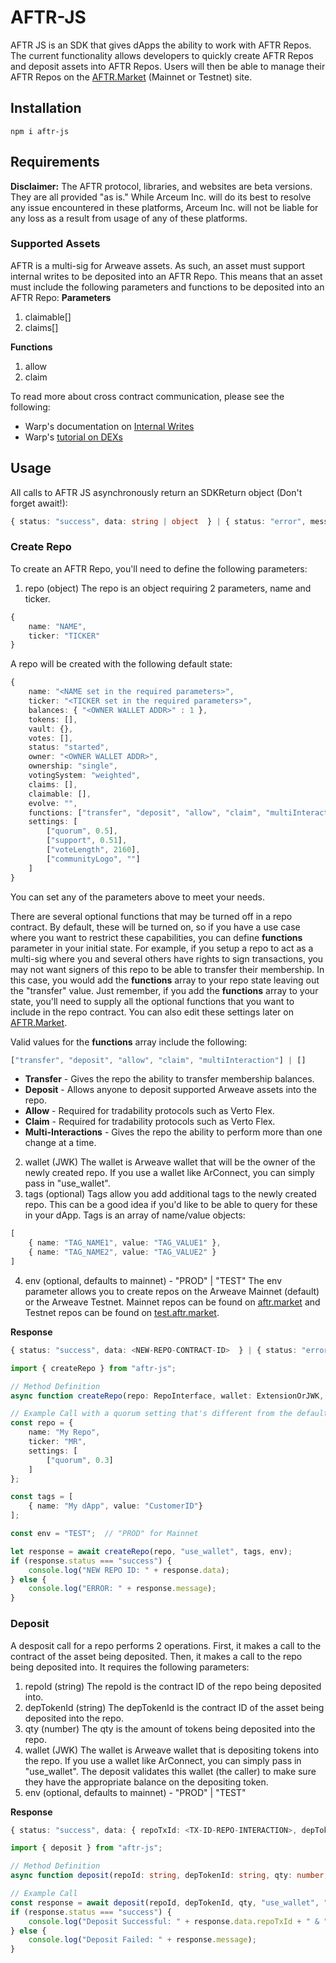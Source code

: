 # AFTR-JS
AFTR JS is an SDK that gives dApps the ability to work with AFTR Repos.  The current functionality allows developers to quickly create AFTR Repos and deposit assets into AFTR Repos.  Users will then be able to manage their AFTR Repos on the [AFTR.Market](https://aftr.market) (Mainnet or Testnet) site.

## Installation
```console
npm i aftr-js
```

## Requirements
**Disclaimer:**  The AFTR protocol, libraries, and websites are beta versions. They are all provided "as is." While Arceum Inc. will do its best to resolve any issue encountered in these platforms, Arceum Inc. will not be liable for any loss as a result from usage of any of these platforms.

### Supported Assets ###
AFTR is a multi-sig for Arweave assets.  As such, an asset must support internal writes to be deposited into an AFTR Repo.  This means that an asset must include the following parameters and functions to be deposited into an AFTR Repo:
**Parameters**
1. claimable[]
2. claims[]

**Functions**
1. allow
2. claim

To read more about cross contract communication, please see the following:
- Warp's documentation on [Internal Writes](https://academy.warp.cc/docs/sdk/advanced/internal-calls)
- Warp's [tutorial on DEXs](https://academy.warp.cc/tutorials/dex/introduction/intro)

## Usage
All calls to AFTR JS asynchronously return an SDKReturn object (Don't forget await!):
```typescript
{ status: "success", data: string | object  } | { status: "error", message: string }
```

### Create Repo
To create an AFTR Repo, you'll need to define the following parameters:
1. repo (object)
The repo is an object requiring 2 parameters, name and ticker.
```typescript
{
    name: "NAME",
    ticker: "TICKER"
}
```
A repo will be created with the following default state:
```typescript
{
    name: "<NAME set in the required parameters>",
    ticker: "<TICKER set in the required parameters>",
    balances: { "<OWNER WALLET ADDR>" : 1 },
    tokens: [],
    vault: {},
    votes: [],
    status: "started",
    owner: "<OWNER WALLET ADDR>",
    ownership: "single",
    votingSystem: "weighted",
    claims: [],
    claimable: [],
    evolve: "",
    functions: ["transfer", "deposit", "allow", "claim", "multiInteraction"],
    settings: [
        ["quorum", 0.5],
        ["support", 0.51],
        ["voteLength", 2160],
        ["communityLogo", ""]
    ]
}
```
You can set any of the parameters above to meet your needs.

There are several optional functions that may be turned off in a repo contract.  By default, these will be turned on, so if you have a use case where you want to restrict these capabilities, you can define **functions** parameter in your initial state.  For example, if you setup a repo to act as a multi-sig where you and several others have rights to sign transactions, you may not want signers of this repo to be able to transfer their membership.  In this case, you would add the **functions** array to your repo state leaving out the "transfer" value.  Just remember, if you add the **functions** array to your state, you'll need to supply all the optional functions that you want to include in the repo contract.  You can also edit these settings later on [AFTR.Market](https://aftr.market).


Valid values for the **functions** array include the following:
```typescript
["transfer", "deposit", "allow", "claim", "multiInteraction"] | []
```

- **Transfer** - Gives the repo the ability to transfer membership balances.</li>
- **Deposit** - Allows anyone to deposit supported Arweave assets into the repo.</li>
- **Allow** - Required for tradability protocols such as Verto Flex.</li>
- **Claim** - Required for tradability protocols such as Verto Flex.</li>
- **Multi-Interactions** - Gives the repo the ability to perform more than one change at a time.</li>

2. wallet (JWK)
The wallet is Arweave wallet that will be the owner of the newly created repo. If you use a wallet like ArConnect, you can simply pass in "use_wallet".
3. tags (optional)
Tags allow you add additional tags to the newly created repo. This can be a good idea if you'd like to be able to query for these in your dApp. Tags is an array of name/value objects:
```typescript
[
    { name: "TAG_NAME1", value: "TAG_VALUE1" },
    { name: "TAG_NAME2", value: "TAG_VALUE2" }
]
```
4. env (optional, defaults to mainnet) - "PROD" | "TEST"
The env parameter allows you to create repos on the Arweave Mainnet (default) or the Arweave Testnet. Mainnet repos can be found on [aftr.market](https://aftr.market) and Testnet repos can be found on [test.aftr.market](https://test.aftr.market).  


**Response**
```typescript
{ status: "success", data: <NEW-REPO-CONTRACT-ID>  } | { status: "error", message: string }
```

```typescript
import { createRepo } from "aftr-js";

// Method Definition
async function createRepo(repo: RepoInterface, wallet: ExtensionOrJWK, tags?: any, env: "PROD" | "TEST" = "PROD") : Promise<SDKResult>

// Example Call with a quorum setting that's different from the default
const repo = {
    name: "My Repo",
    ticker: "MR",
    settings: [
        ["quorum", 0.3]
    ]
};

const tags = [
    { name: "My dApp", value: "CustomerID"}
];

const env = "TEST";  // "PROD" for Mainnet

let response = await createRepo(repo, "use_wallet", tags, env);
if (response.status === "success") {
    console.log("NEW REPO ID: " + response.data);
} else {
    console.log("ERROR: " + response.message);
}

```

### Deposit
A desposit call for a repo performs 2 operations. First, it makes a call to the contract of the asset being deposited. Then, it makes a call to the repo being deposited into. It requires the following parameters:
1. repoId (string)
The repoId is the contract ID of the repo being deposited into.
2. depTokenId (string)
The depTokenId is the contract ID of the asset being deposited into the repo.
3. qty (number)
The qty is the amount of tokens being deposited into the repo.
4. wallet (JWK)
The wallet is Arweave wallet that is depositing tokens into the repo. If you use a wallet like ArConnect, you can simply pass in "use_wallet". The deposit validates this wallet (the caller) to make sure they have the appropriate balance on the depositing token.
5. env (optional, defaults to mainnet) - "PROD" | "TEST"

**Response**
```typescript
{ status: "success", data: { repoTxId: <TX-ID-REPO-INTERACTION>, depTokenTxId: <TX-ID-TOKEN-INTERACTION>} } | { status: "error", message: string }
```

```typescript
import { deposit } from "aftr-js";

// Method Definition
async function deposit(repoId: string, depTokenId: string, qty: number, wallet: ExtensionOrJWK, env: "PROD" | "TEST" = "PROD") : Promise<SDKResult>

// Example Call
const response = await deposit(repoId, depTokenId, qty, "use_wallet", "TEST");
if (response.status === "success") {
    console.log("Deposit Successful: " + response.data.repoTxId + " & " + response.data.depTokenTxId);
} else {
    console.log("Deposit Failed: " + response.message);
}
```